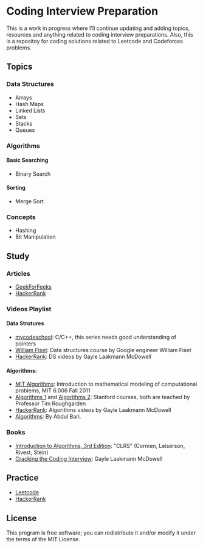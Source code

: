 # Coding Interview Preparation

This is a work in progress where I'll continue updating and adding topics, resources and anything related to coding interview preparations. Also, this is a repositoy for coding solutions related to Leetcode and Codeforces problems.

## Topics
### Data Structures
* Arrays
* Hash Maps
* Linked Lists
* Sets
* Stacks
* Queues

### Algorithms
#### Basic Searching
* Binary Search
#### Sorting
* Merge Sort

### Concepts
* Hashing
* Bit Manipulation

## Study
### Articles
* [GeekForFeeks](https://www.geeksforgeeks.org/)
* [HackerRank](https://www.hackerrank.com/)

### Videos Playlist
#### Data Strutures
* [mycodeschool](https://www.youtube.com/playlist?list=PL2_aWCzGMAwI3W_JlcBbtYTwiQSsOTa6P): C/C++, this series needs good understanding of pointers
* [William Fiset](https://www.youtube.com/playlist?list=PLDV1Zeh2NRsB6SWUrDFW2RmDotAfPbeHu): Data structures course by Google engineer William Fiset
* [HackerRank](https://www.youtube.com/playlist?list=PLI1t_8YX-Apv-UiRlnZwqqrRT8D1RhriX): DS videos by Gayle Laakmann McDowell

#### Algorithms:
* [MIT Algorithms](https://www.youtube.com/playlist?list=PLUl4u3cNGP61Oq3tWYp6V_F-5jb5L2iHb): Introduction to mathematical modeling of computational problems, MIT 6.006 Fall 2011
* [Algorithms 1](https://www.youtube.com/playlist?list=PLXFMmlk03Dt7Q0xr1PIAriY5623cKiH7V) and [Algorithms 2](https://www.youtube.com/playlist?list=PLXFMmlk03Dt5EMI2s2WQBsLsZl7A5HEK6): Stanford courses, both are teached by Professor Tim Roughgarden
* [HackerRank](https://www.youtube.com/playlist?list=PLI1t_8YX-ApvMthLj56t1Rf-Buio5Y8KL): Algorithms videos by Gayle Laakmann McDowell
* [Algorithms](https://www.youtube.com/playlist?list=PLDN4rrl48XKpZkf03iYFl-O29szjTrs_O): By Abdul Bari.

### Books
* [Introduction to Algorithms, 3rd Edition](https://www.amazon.com/-/es/Thomas-H-Cormen/dp/0262033844): "CLRS" (Cormen, Leiserson, Rivest, Stein)
* [Cracking the Coding Interview](https://www.amazon.com/Cracking-Coding-Interview-Programming-Questions/dp/0984782850): Gayle Laakmann McDowell

## Practice
* [Leetcode](https://leetcode.com/)
* [HackerRank](https://www.hackerrank.com/)

## License
This program is free software; you can redistribute it and/or modify it under the terms of the MIT License.
